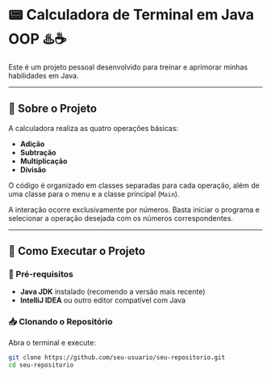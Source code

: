 

# 📟 Calculadora de Terminal em Java OOP ♨️☕

Este é um projeto pessoal desenvolvido para treinar e aprimorar minhas habilidades em Java.

---

## 📌 Sobre o Projeto

A calculadora realiza as quatro operações básicas:
- **Adição**
- **Subtração**
- **Multiplicação**
- **Divisão**

O código é organizado em classes separadas para cada operação, além de uma classe para o menu e a classe principal (`Main`).

A interação ocorre exclusivamente por números. Basta iniciar o programa e selecionar a operação desejada com os números correspondentes.

---

## 🚀 Como Executar o Projeto

### 📌 Pré-requisitos

- **Java JDK** instalado (recomendo a versão mais recente)
- **IntelliJ IDEA** ou outro editor compatível com Java

### 📥 Clonando o Repositório

Abra o terminal e execute:

```sh
git clone https://github.com/seu-usuario/seu-repositorio.git
cd seu-repositorio

